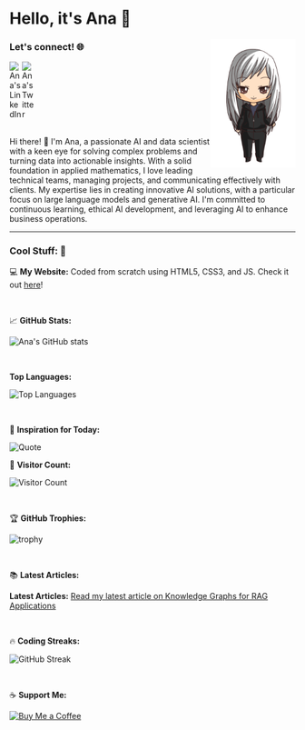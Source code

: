 # Hello, it's Ana 🖤
<img align="right" alt="Ana Chibi" width="150px" src="https://github.com/anarojoecheburua/anarojoecheburua/blob/master/ana1.png"/>

### Let's connect! 🌐
<a href="https://www.linkedin.com/in/ana-rojo-echeburua/">
  <img align="left" alt="Ana's LinkedIn" width="22px" src="https://cdn.jsdelivr.net/npm/simple-icons@v3/icons/linkedin.svg" />
</a>
<a href="https://twitter.com/arojomaths">
  <img align="left" alt="Ana's Twitter" width="22px" src="https://cdn.jsdelivr.net/npm/simple-icons@v3/icons/twitter.svg" />
</a>

<br clear="left"/>
<br/>

Hi there! 👋 I'm Ana, a passionate AI and data scientist with a keen eye for solving complex problems and turning data into actionable insights. With a solid foundation in applied mathematics, I love leading technical teams, managing projects, and communicating effectively with clients. My expertise lies in creating innovative AI solutions, with a particular focus on large language models and generative AI. I'm committed to continuous learning, ethical AI development, and leveraging AI to enhance business operations.

-------

### Cool Stuff: 🌟

💻 **My Website:** Coded from scratch using HTML5, CSS3, and JS. Check it out [here](https://www.anarojoecheburua.com/)!

<br/>

📈 **GitHub Stats:**

![Ana's GitHub stats](https://github-readme-stats.vercel.app/api?username=anarojoecheburua&show_icons=true&theme=radical&hide=prs,issues,contribs)

<br/>

**Top Languages:**

![Top Languages](https://github-readme-stats.vercel.app/api/top-langs/?username=anarojoecheburua&layout=compact&theme=radical)

<br/>

💬 **Inspiration for Today:**

![Quote](https://quotes-github-readme.vercel.app/api?type=horizontal&theme=radical) 

👀 **Visitor Count:**

![Visitor Count](https://visitor-badge.laobi.icu/badge?page_id=anarojoecheburua.anarojoecheburua)

<br/>


🏆 **GitHub Trophies:**

![trophy](https://github-profile-trophy.vercel.app/?username=anarojoecheburua&theme=radical)

<br/>

📚 **Latest Articles:**

**Latest Articles:**
[Read my latest article on Knowledge Graphs for RAG Applications](https://www.datacamp.com/tutorial/knowledge-graph-rag)


<br/>


🔥 **Coding Streaks:**

![GitHub Streak](http://github-readme-streak-stats.herokuapp.com?user=anarojoecheburua&theme=radical)

<br/>

☕ **Support Me:**

[![Buy Me a Coffee](https://img.buymeacoffee.com/button-api/?text=Buy%20me%20a%20coffee&emoji=&slug=anarojoecheburua&button_colour=FFDD00&font_colour=000000&font_family=Cookie&outline_colour=000000&coffee_colour=ffffff)](https://www.buymeacoffee.com/anarojoecheburua)



